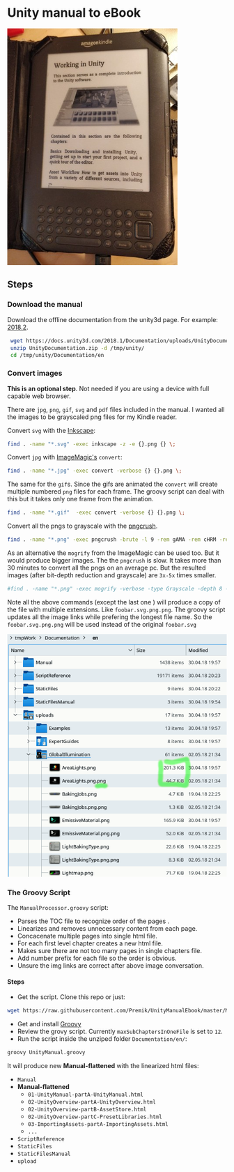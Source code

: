 # Unity manual to eBook

![UnityManualInKindle](doc/UnityManualInKindle.jpg)

## Steps

### Download the manual

Download the offline documentation from the unity3d page. For example: [2018.2](https://docs.unity3d.com/2018.2/Documentation/Manual/OfflineDocumentation.html).

```bash
 wget https://docs.unity3d.com/2018.1/Documentation/uploads/UnityDocumentation.zip
 unzip UnityDocumentation.zip -d /tmp/unity/
 cd /tmp/unity/Documentation/en
```

### Convert images

**This is an optional step**. Not needed if you are using a device with full capable web browser.

There are `jpg`, `png`, `gif`, `svg` and `pdf` files included in the manual. I wanted all the images to be grayscaled png files for my Kindle reader.

Convert `svg` with the [Inkscape](https://inkscape.org):

```bash
find . -name "*.svg" -exec inkscape -z -e {}.png {} \;
 ```

Convert `jpg` with [ImageMagic's](https://www.imagemagick.org/script/index.php) `convert`:

```bash
find . -name "*.jpg" -exec convert -verbose {} {}.png \;
```

The same for the `gif`s. Since the gifs are animated the `convert` will create multiple numbered `png` 
files for each frame. The groovy script can deal with this but it takes only one frame from the animation.

```bash
find . -name "*.gif"  -exec convert -verbose {} {}.png \;
```

Convert all the pngs to grayscale with the [pngcrush](https://pmt.sourceforge.io/pngcrush/).

```bash
find . -name "*.png" -exec pngcrush -brute -l 9 -rem gAMA -rem cHRM -rem iCCP -rem sRGB -rem alla -rem text -c 0 {} {}.png \;
```

As an alternative the `mogrify` from the ImageMagic can be used too. But it would produce bigger images.
The the `pngcrush` is slow. It takes more than 30 minutes to convert all the pngs on an average pc. But the resulted images (after bit-depth reduction and grayscale) are `3x-5x` times smaller.

```bash
#find . -name "*.png" -exec mogrify -verbose -type Grayscale -depth 8 -quality 9 -format png {}  \;
```

Note all the above commands (except the last one ) will produce a copy of the file with multiple extensions.
Like `foobar.svg.png.png`. The groovy script updates all the image links while prefering the longest file name.
So the `foobar.svg.png.png` will be used instead of the original `foobar.svg`

![Pngs](doc/Pngs.png)

### The Groovy Script

The `ManualProcessor.groovy` script:

- Parses the TOC file to recognize order of the pages .
- Linearizes and removes unnecessary content from each page.
- Concacenate multiple pages into single html file.
- For each first level chapter creates a new html file.
- Makes sure there are not too many pages in single chapters file.
- Add number prefix for each file so the order is obvious.
- Unsure the img links are correct after above image conversation.

#### Steps

- Get the script. Clone this repo or just: 

```bash
wget https://raw.githubusercontent.com/Premik/UnityManualEbook/master/ManualProcessor.groovy 
```

- Get and install [Groovy](http://groovy-lang.org/)
- Review the grovy script. Currently `maxSubChaptersInOneFile` is set to `12`.
- Run the script inside the unziped folder `Documentation/en/`:

```bash
groovy UnityManual.groovy
```
It will produce new **Manual-flattened** with the linearized html files:

 * `Manual`
 * **Manual-flattened**
   * `01-UnityManual-partA-UnityManual.html`
   * `02-UnityOverview-partA-UnityOverview.html`
   * `02-UnityOverview-partB-AssetStore.html`
   * `02-UnityOverview-partC-PresetLibraries.html`
   * `03-ImportingAssets-partA-ImportingAssets.html`
   * `...`
 * `ScriptReference`
 * `StaticFiles`
 * `StaticFilesManual`
 * `upload`